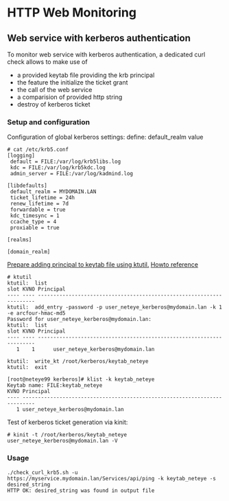 # HTTP Web Monitoring

## Web service with kerberos authentication

To monitor web service with kerberos authentication, a dedicated curl check allows to make use of
- a provided keytab file providing the krb principal
- the feature the initialize the ticket grant
- the call of the web service
- a comparision of provided http string
- destroy of kerberos ticket

### Setup and configuration

Configuration of global kerberos settings:
define: default_realm value
```
# cat /etc/krb5.conf
[logging]
 default = FILE:/var/log/krb5libs.log
 kdc = FILE:/var/log/krb5kdc.log
 admin_server = FILE:/var/log/kadmind.log

[libdefaults]
 default_realm = MYDOMAIN.LAN
 ticket_lifetime = 24h
 renew_lifetime = 7d
 forwardable = true
 kdc_timesync = 1
 ccache_type = 4
 proxiable = true

[realms]

[domain_realm]
```

[Prepare adding principal to keytab file using ktutil.](https://web.mit.edu/kerberos/krb5-1.12/doc/admin/admin_commands/ktutil.html)
[Howto reference](https://kb.iu.edu/d/aumh)

```
# ktutil
ktutil:  list
slot KVNO Principal
---- ---- ---------------------------------------------------------------------
ktutil:  add_entry -password -p user_neteye_kerberos@mydomain.lan -k 1 -e arcfour-hmac-md5
Password for user_neteye_kerberos@mydomain.lan:
ktutil:  list
slot KVNO Principal
---- ---- ---------------------------------------------------------------------
   1    1      user_neteye_kerberos@mydomain.lan

ktutil:  write_kt /root/kerberos/keytab_neteye
ktutil:  exit

[root@neteye99 kerberos]# klist -k keytab_neteye
Keytab name: FILE:keytab_neteye
KVNO Principal
---- --------------------------------------------------------------------------
   1 user_neteye_kerberos@mydomain.lan
``` 

Test of kerberos ticket generation via kinit:
```
# kinit -t /root/kerberos/keytab_neteye user_neteye_kerberos@mydomain.lan -V
```

### Usage

```
./check_curl_krb5.sh -u https://myservice.mydomain.lan/Services/api/ping -k keytab_neteye -s desired_string
HTTP OK: desired_string was found in output file
```

